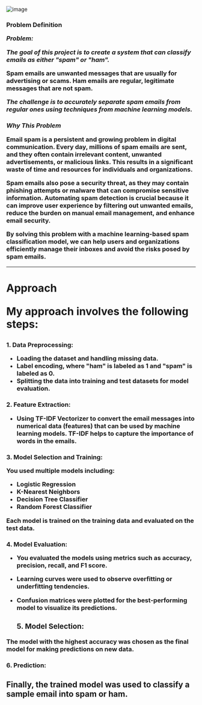 ![image](https://github.com/user-attachments/assets/95a9bd0b-e73b-4bd9-9950-9cd1c0d5552a)


**<h3>Problem Definition**

*Problem:*

 *The goal of this project is to create a system that can classify emails as either "spam" or "ham".*

**Spam emails are unwanted messages that are usually for advertising or scams.**
 **Ham emails are regular, legitimate messages that are not spam.**


*The challenge is to accurately separate spam emails from regular ones using techniques from  machine learning models.*



*<h3>Why This Problem*

Email spam is a persistent and growing problem in digital communication. Every day, millions of spam emails are sent, and they often contain irrelevant content, unwanted advertisements, or malicious links. This results in a significant waste of time and resources for individuals and organizations.

Spam emails also pose a security threat, as they may contain phishing attempts or malware that can compromise sensitive information. Automating spam detection is crucial because it can improve user experience by filtering out unwanted emails, reduce the burden on manual email management, and enhance email security.

By solving this problem with a machine learning-based spam classification model, we can help users and organizations efficiently manage their inboxes and avoid the risks posed by spam emails.

---

**<h1>Approach**

My approach involves the following steps:

**<h3>1. Data Preprocessing**:

- Loading the dataset and handling missing data.
- Label encoding, where "ham" is labeled as 1 and "spam" is labeled as 0.
- Splitting the data into training and test datasets for model evaluation.

**<h3>2. Feature Extraction**:

- Using **TF-IDF Vectorizer** to convert the email messages into numerical data (features) that can be used by machine learning models. TF-IDF helps to capture the importance of words in the emails.

**<h3>3. Model Selection and Training**:

You used multiple models including:

- **Logistic Regression**
- **K-Nearest Neighbors**
- **Decision Tree Classifier**
- **Random Forest Classifier**

Each model is trained on the training data and evaluated on the test data.

**<h3>4. Model Evaluation**:

- You evaluated the models using metrics such as **accuracy**, **precision**, **recall**, and **F1 score**.
- **Learning curves** were used to observe overfitting or underfitting tendencies.
- **Confusion matrices** were plotted for the best-performing model to visualize its predictions.

  **<h3>5. Model Selection**:

The model with the highest accuracy was chosen as the final model for making predictions on new data.

**<h3>6. Prediction**:

## Finally, the trained model was used to classify a sample email into spam or ham.
